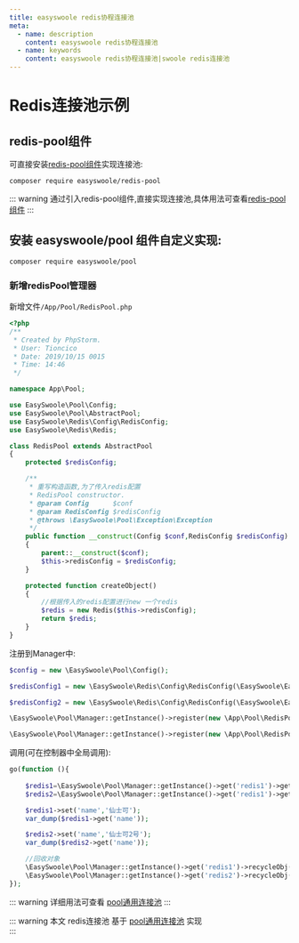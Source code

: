 ```yaml
---
title: easyswoole redis协程连接池
meta:
  - name: description
    content: easyswoole redis协程连接池
  - name: keywords
    content: easyswoole redis协程连接池|swoole redis连接池
---
```

# Redis连接池示例
## redis-pool组件
可直接安装[redis-pool组件](../RedisPool/install.md)实现连接池: 

```shell
composer require easyswoole/redis-pool
```  
::: warning
通过引入redis-pool组件,直接实现连接池,具体用法可查看[redis-pool组件](../RedisPool/install.md)
:::


## 安装 easyswoole/pool 组件自定义实现:

```shell
composer require easyswoole/pool
```

### 新增redisPool管理器
新增文件`/App/Pool/RedisPool.php`

```php
<?php
/**
 * Created by PhpStorm.
 * User: Tioncico
 * Date: 2019/10/15 0015
 * Time: 14:46
 */

namespace App\Pool;

use EasySwoole\Pool\Config;
use EasySwoole\Pool\AbstractPool;
use EasySwoole\Redis\Config\RedisConfig;
use EasySwoole\Redis\Redis;

class RedisPool extends AbstractPool
{
    protected $redisConfig;

    /**
     * 重写构造函数,为了传入redis配置
     * RedisPool constructor.
     * @param Config      $conf
     * @param RedisConfig $redisConfig
     * @throws \EasySwoole\Pool\Exception\Exception
     */
    public function __construct(Config $conf,RedisConfig $redisConfig)
    {
        parent::__construct($conf);
        $this->redisConfig = $redisConfig;
    }

    protected function createObject()
    {
        //根据传入的redis配置进行new 一个redis
        $redis = new Redis($this->redisConfig);
        return $redis;
    }
}
```
注册到Manager中:
```php
$config = new \EasySwoole\Pool\Config();

$redisConfig1 = new \EasySwoole\Redis\Config\RedisConfig(\EasySwoole\EasySwoole\Config::getInstance()->getConf('REDIS1'));

$redisConfig2 = new \EasySwoole\Redis\Config\RedisConfig(\EasySwoole\EasySwoole\Config::getInstance()->getConf('REDIS2'));

\EasySwoole\Pool\Manager::getInstance()->register(new \App\Pool\RedisPool($config,$redisConfig1),'redis1');

\EasySwoole\Pool\Manager::getInstance()->register(new \App\Pool\RedisPool($config,$redisConfig2),'redis2');

```

调用(可在控制器中全局调用):
```php
go(function (){
   
    $redis1=\EasySwoole\Pool\Manager::getInstance()->get('redis1')->getObj();
    $redis2=\EasySwoole\Pool\Manager::getInstance()->get('redis1')->getObj();

    $redis1->set('name','仙士可');
    var_dump($redis1->get('name'));

    $redis2->set('name','仙士可2号');
    var_dump($redis2->get('name'));

    //回收对象
    \EasySwoole\Pool\Manager::getInstance()->get('redis1')->recycleObj($redis1);
    \EasySwoole\Pool\Manager::getInstance()->get('redis2')->recycleObj($redis2);
});
```

::: warning
详细用法可查看 [pool通用连接池](../Pool/introduction.md)
:::

::: warning
本文 redis连接池 基于 [pool通用连接池](../Pool/introduction.md) 实现  
:::
